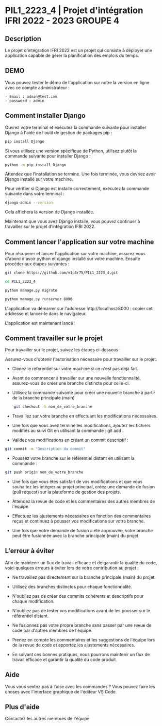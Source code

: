 # PIL1_2223_4 | Projet d'intégration IFRI 2022 - 2023 GROUPE 4

## Description

Le projet d'intégration IFRI 2022 est un projet qui consiste à déployer une application capable de gérer la planification des emplois du temps.


## DEMO

Vous pouvez tester le démo de l'application sur notre la version en ligne avec ce compte administrateur : 

    - Email : admin@test.com
    - password : admin
## Comment installer Django

Ouvrez votre terminal et exécutez la commande suivante pour installer Django à l'aide de l'outil de gestion de packages pip :
```bash
pip install Django
```
Si vous utilisez une version spécifique de Python, utilisez plutôt la commande suivante pour installer Django :

```bash
python -m pip install Django
```	
Attendez que l'installation se termine. Une fois terminée, vous devriez avoir Django installé sur votre machine.

Pour vérifier si Django est installé correctement, exécutez la commande suivante dans votre terminal :

```bash
django-admin --version
```
Cela affichera la version de Django installée.

Maintenant que vous avez Django installé, vous pouvez continuer à travailler sur le projet d'intégration IFRI 2022.

## Comment lancer l'application sur votre machine

Pour récuperer et lancer l'application sur votre machine, assurez vous d'abord d'avoir python et django installé sur votre machine. Ensuite procéder aux étapes suivantes :

```bash
git clone https://github.com/v1p3r75/PIL1_2223_4.git

cd PIL1_2223_4

python manage.py migrate

python manage.py runserver 8000
```
L'application va démarrer sur l'addresse http://localhost:8000 : copier cet addresse et lancer-le dans le navigateur.

L'application est maintenant lancé !


## Comment travailler sur le projet

Pour travailler sur le projet, suivez les étapes ci-dessous :

Assurez-vous d'obtenir l'autorisation nécessaire pour travailler sur le projet.
    
- Clonez le référentiel sur votre machine si ce n'est pas déjà fait.
    
- Avant de commencer à travailler sur une nouvelle fonctionnalité, assurez-vous de créer une branche distincte pour celle-ci.

- Utilisez la commande suivante pour créer une nouvelle branche à partir de la branche principale (main)
    
```bash
    git checkout -b nom_de_votre_branche
```	
    
- Travaillez sur votre branche en effectuant les modifications nécessaires.
    
- Une fois que vous avez terminé les modifications, ajoutez les fichiers modifiés au suivi Git en utilisant la commande : git add .

- Validez vos modifications en créant un commit descriptif : 
```bash
git commit -m "Description du commit"
```	

- Poussez votre branche sur le référentiel distant en utilisant la commande :
```bash
git push origin nom_de_votre_branche
```

-  Une fois que vous êtes satisfait de vos modifications et que vous souhaitez les intégrer au projet principal, créez une demande de fusion (pull request) sur la plateforme de gestion des projets.

- Attendez la revue de code et les commentaires des autres membres de l'équipe.

- Effectuez les ajustements nécessaires en fonction des commentaires reçus et continuez à pousser vos modifications sur votre branche.

- Une fois que votre demande de fusion a été approuvée, votre branche peut être fusionnée avec la branche principale (main) du projet.

## L'erreur à éviter

Afin de maintenir un flux de travail efficace et de garantir la qualité du code, voici quelques erreurs à éviter lors de votre contribution au projet :

- Ne travaillez pas directement sur la branche principale (main) du projet.
    
- Utilisez des branches distinctes pour chaque fonctionnalité.
    
- N'oubliez pas de créer des commits cohérents et descriptifs pour chaque modification.
    
- N'oubliez pas de tester vos modifications avant de les pousser sur le référentiel distant.
    
- Ne fusionnez pas votre propre branche sans passer par une revue de code par d'autres membres de l'équipe.
    
- Prenez en compte les commentaires et les suggestions de l'équipe lors de la revue de code et apportez les ajustements nécessaires.
    
- En suivant ces bonnes pratiques, nous pourrons maintenir un flux de travail efficace et garantir la qualité du code produit.


## Aide

Vous vous sentez pas à l'aise avec les commandes ? Vous pouvez faire les choses avec l'interface graphique de l'éditeur VS Code.

## Plus d'aide 

Contactez les autres membres de l'équipe
